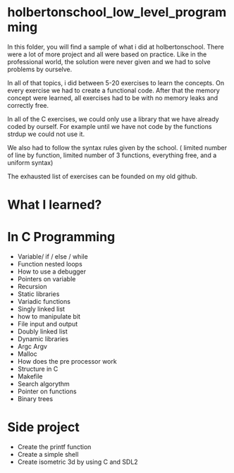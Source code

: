# holbertonschool_low_level_programming
In this folder, you will find a sample of what i did at holbertonschool.
There were a lot of more project and all were based on practice. Like in the professional world, the solution were never given and we had to solve problems by ourselve.

In all of that topics, i did between 5-20 exercises to learn the concepts. On every exercise we had to create a functional code. After that the memory concept were learned, all exercises had to be with no memory leaks and correctly free. 

In all of the C exercises, we could only use a library that we have already coded by ourself. For example until we have not code by the functions strdup we could not use it.

We also had to follow the syntax rules given by the school. ( limited number of line by function, limited number of 3 functions, everything free, and a uniform syntax)

The exhausted list of exercises can be founded on my old github.

What I learned?
===
In C Programming
======
- Variable/ if / else / while
- Function nested loops
- How to use a debugger
- Pointers on variable
- Recursion
- Static libraries
- Variadic functions
- Singly linked list
- how to manipulate bit
- File input and output
- Doubly linked list
- Dynamic libraries
- Argc Argv
- Malloc
- How does the pre processor work
- Structure in C
- Makefile
- Search algorythm
- Pointer on functions
- Binary trees

Side project
===
- Create the printf function
- Create a simple shell
- Create isometric 3d by using C and SDL2